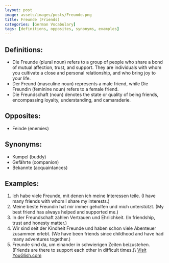 ```yaml
---
layout: post
image: assets/images/posts/Freunde.png
title: Freunde (Friends)
categories: [German Vocabulary]
tags: [definitions, opposites, synonyms, examples]
---
```


## Definitions:
- Die Freunde (plural noun) refers to a group of people who share a bond of mutual affection, trust, and support. They are individuals with whom you cultivate a close and personal relationship, and who bring joy to your life.
- Der Freund (masculine noun) represents a male friend, while Die Freundin (feminine noun) refers to a female friend.
- Die Freundschaft (noun) denotes the state or quality of being friends, encompassing loyalty, understanding, and camaraderie.

## Opposites:
- Feinde (enemies)

## Synonyms:
- Kumpel (buddy)
- Gefährte (companion)
- Bekannte (acquaintances)

## Examples:
1. Ich habe viele Freunde, mit denen ich meine Interessen teile. (I have many friends with whom I share my interests.)
2. Meine beste Freundin hat mir immer geholfen und mich unterstützt. (My best friend has always helped and supported me.)
3. In der Freundschaft zählen Vertrauen und Ehrlichkeit. (In friendship, trust and honesty matter.)
4. Wir sind seit der Kindheit Freunde und haben schon viele Abenteuer zusammen erlebt. (We have been friends since childhood and have had many adventures together.)
5. Freunde sind da, um einander in schwierigen Zeiten beizustehen. (Friends are there to support each other in difficult times.)\ <a id="yg-widget-0" class="youglish-widget" data-query="Freunde" data-lang="german" data-components="8412" data-auto-start="0" data-bkg-color="theme_light" data-title="How%20to%20pronounce%20Freunde%20in%20German"  rel="nofollow" href="https://youglish.com">Visit YouGlish.com</a><script async src="https://youglish.com/public/emb/widget.js" charset="utf-8"></script>
